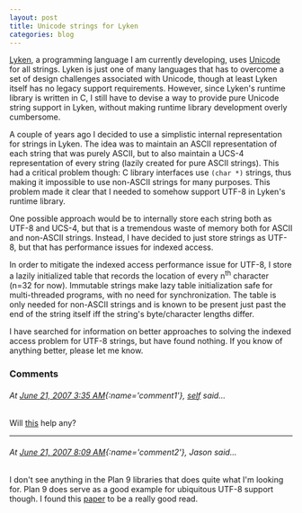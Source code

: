 ```yaml
---
layout: post
title: Unicode strings for Lyken
categories: blog
---
```


[Lyken](http://lyken.net/), a programming language I am currently developing,
uses [Unicode](http://unicode.org/) for all strings.  Lyken is just one of many
languages that has to overcome a set of design challenges associated with
Unicode, though at least Lyken itself has no legacy support requirements.
However, since Lyken's runtime library is written in C, I still have to devise a
way to provide pure Unicode string support in Lyken, without making runtime
library development overly cumbersome.

A couple of years ago I decided to use a simplistic internal representation for
strings in Lyken.  The idea was to maintain an ASCII representation of each
string that was purely ASCII, but to also maintain a UCS-4 representation of
every string (lazily created for pure ASCII strings).  This had a critical
problem though:  C library interfaces use `(char *)` strings, thus making it
impossible to use non-ASCII strings for many purposes.  This problem made it
clear that I needed to somehow support UTF-8 in Lyken's runtime library.

One possible approach would be to internally store each string both as UTF-8 and
UCS-4, but that is a tremendous waste of memory both for ASCII and non-ASCII
strings.  Instead, I have decided to just store strings as UTF-8, but that has
performance issues for indexed access.

In order to mitigate the indexed access performance issue for UTF-8, I store a
lazily initialized table that records the location of every n<sup>th</sup>
character (n=32 for now).  Immutable strings make lazy table initialization safe
for multi-threaded programs, with no need for synchronization.  The table is
only needed for non-ASCII strings and is known to be present just past the end
of the string itself iff the string's byte/character lengths differ.

I have searched for information on better approaches to solving the indexed
access problem for UTF-8 strings, but have found nothing.  If you know of
anything better, please let me know.

### Comments

###### At [June 21, 2007 3:35 AM](#comment1){:name='comment1'}, [self](http://www.blogger.com/profile/05731049271980572297) said...

Will [this](http://swtch.com/plan9port/unix/) help any?

---

###### At [June 21, 2007 8:09 AM](#comment2){:name='comment2'}, Jason said...

I don't see anything in the Plan 9 libraries that does quite what I'm looking
for.  Plan 9 does serve as a good example for ubiquitous UTF-8 support though.
I found this [paper](http://plan9.bell-labs.com/sys/doc/utf.pdf) to be a really
good read.
